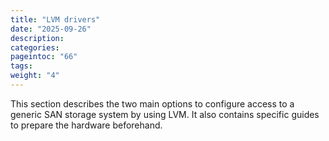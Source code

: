 ```yaml
---
title: "LVM drivers"
date: "2025-09-26"
description:
categories:
pageintoc: "66"
tags:
weight: "4"
---
```


This section describes the two main options to configure access to a generic SAN storage system by
using LVM. It also contains specific guides to prepare the hardware beforehand.
